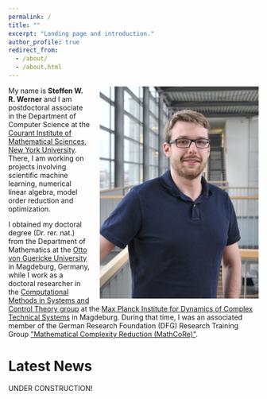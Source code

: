 ```yaml
---
permalink: /
title: ""
excerpt: "Landing page and introduction."
author_profile: true
redirect_from: 
  - /about/
  - /about.html
---
```


<p class="text-block">
<img src="/images/profile_large.jpg"
alt="Full Profile picture"
style="float:right; max-width:320px; display: block; margin-left: 20px">
My name is <strong>Steffen W. R. Werner</strong> and I am postdoctoral associate
in the Department of Computer Science at the <a target="blank_"
href="https://cims.nyu.edu/dynamic/">Courant Institute of Mathematical Sciences,
New York University</a>.
There, I am working on projects involving scientific machine learning, numerical
linear algebra, model order reduction and optimization.
</p>
<p class="text-block">
I obtained my doctoral degree (Dr. rer. nat.) from the Department of Mathematics
at the <a target="blank_" href="https://www.uni-magdeburg.de/en/">Otto von
Guericke University</a> in Magdeburg, Germany, while I work as a doctoral
researcher in the <a target="blank_" href="https://www.mpi-magdeburg.mpg.de/csc">
Computational Methods in Systems and Control Theory group</a> at the <a
target="blank_" href="https://www.mpi-magdeburg.mpg.de/2316/en">Max Planck 
Institute for Dynamics of Complex Technical Systems</a> in Magdeburg.
During that time, I was an associated member of the German Research Foundation
(DFG) Research Training Group <a target="blank_"
href="https://www.mathcore.ovgu.de/">"Mathematical Complexity Reduction
(MathCoRe)"</a>.
</p>

# Latest News #

UNDER CONSTRUCTION!

